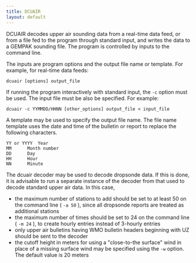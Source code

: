 ```yaml
---
title: DCUAIR
layout: default
---
```



DCUAIR decodes upper air sounding data from a real-time data
feed, or from a file fed to the program through standard input, and
writes the data to a GEMPAK sounding file.  The program is controlled
by inputs to the command line.

The inputs are program options and the output file name or template.
For example, for real-time data feeds:

	dcuair [options] output_file

If running the program interactively with standard input, the `-c`
option must be used.  The input file must be also be specified.
For example:

	dcuair -c YYMMDD/HHNN [other_options] output_file < input_file

A template may be used to specify the output file name.  The file
name template uses the date and time of the bulletin or report
to replace the following characters.

	YY or YYYY	Year
	MM		Month number
	DD		Day
	HH		Hour
	NN		Minute

The dcuair decoder may be used to decode dropsonde data.  If this
is done, it is advisable to run a separate instance of the decoder
from that used to decode standard upper air data.  In this case, 
* the maximum number of stations to add should be set to 
       at least 50 on the command line ( `-a 50` ), since all
       dropsonde reports are treated as additional stations 
* the maximum number of times should be set to 24 on the
       command line ( `-m 24` ), to create hourly entries instead of
       3-hourly entries
* only upper air bulletins having WMO bulletin headers
       beginning with UZ should be sent to the decoder
* the cutoff height in meters for using a "close-to-the surface"
wind in place of a missing surface wind may be specified using 
the `-w` option.  The default value is 20 meters

